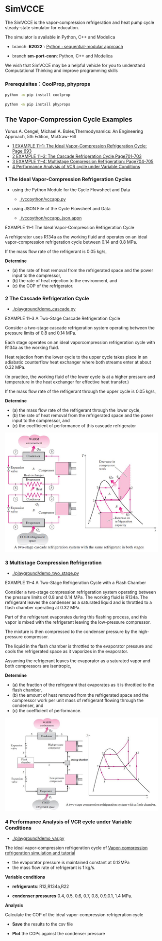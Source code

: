 # SimVCCE

The SimVCCE is the vapor-compression refrigeration and heat pump cycle steady-state simulator for education.

The simulator is available in Python, C++ and Modelica

* branch: **B2022**`:  [Python : sequential-modular approach](./vccpython)

* branch **sm-port-conn**: Python, C++ and Modelica

We wish that SimVCCE may be a helpful vehicle for you to understand Computational Thinking and improve programming skills

### Prerequisites：CoolProp, phyprops

```bash
python -m pip install coolprop
```

```bash
python -m pip install phyprops
```
## The Vapor-Compression Cycle Examples

Yunus A. Cengel, Michael A. Boles,Thermodynamics: An Engineering Approach, 5th Edition, McGraw-Hill

- [1 EXAMPLE 11–1: The Ideal Vapor-Compression Refrigeration Cycle: Page 693](#1-the-ideal-vapor-compression-refrigeration-cycles)
- [2 EXAMPLE 11–3: The Cascade Refrigeration Cycle,Page701-703](#2-the-cascade-refrigeration-cycle)
- [3 EXAMPLE 11–4: Multistage Compression Refrigeration: Page704-705](#3-multistage-compression-refrigeration)
- [4 Performance Analysis of VCR cycle under Variable Conditions](#4-performance-analysis-of-vcr-cycle-under-variable-conditions)

### 1 The Ideal Vapor-Compression Refrigeration Cycles

* using the Python Module for the Cycle Flowsheet and Data

  * [./vccpython/vccapp.py](./vccpython/vccapp.py) 
  
* using JSON File of the Cycle Flowsheet and Data

   * [./vccpython/vccapp_json.appn](./vccpython/vccapp_json.app) 

EXAMPLE 11–1 The Ideal Vapor-Compression Refrigeration  Cycle

A refrigerator uses R134a as the working fluid and operates on an ideal vapor-compression refrigeration cycle between 0.14 and 0.8 MPa.

If the mass flow rate of the refrigerant is 0.05 kg/s, 

**Determine** 

* (a) the rate of heat removal from the refrigerated space and the power input to the compressor,
* (b) the rate of heat rejection to the environment, and 
* (c) the COP of the refrigerator.

### 2 The Cascade Refrigeration Cycle

* [./playground/demo_cascade.py](./playground/demo_cascade.py)

EXAMPLE 11–3 A Two-Stage Cascade Refrigeration Cycle

Consider a two-stage cascade refrigeration system operating between the pressure limits of 0.8 and 0.14 MPa.

Each stage operates on an ideal vaporcompression refrigeration cycle with R134a as the working fluid. 

Heat rejection from the lower cycle to the upper cycle takes place in an adiabatic counterflow heat exchanger where both streams enter at about 0.32 MPa.

(In practice, the working fluid of the lower cycle is at a higher pressure and temperature in the heat exchanger for effective heat transfer.) 

If the mass flow rate of the refrigerant through the upper cycle is 0.05 kg/s, 

**Determine** 

* (a) the mass flow rate of the refrigerant through the lower cycle,
* (b) the rate of heat removal from the refrigerated space and the power input to the compressor, and 
* (c) the coefficient of performance of this cascade refrigerator


![cascade cycle](./img/two-stage-cascade.jpg)

### 3 Multistage Compression Refrigeration 

* [./playground/demo_two_stage.py](./playground/demo_two_stage.py)

EXAMPLE 11–4 A Two-Stage Refrigeration Cycle with a Flash Chamber

Consider a two-stage compression refrigeration system operating between the pressure limits of 0.8 and 0.14 MPa. The working fluid is  R134a.
The refrigerant leaves the condenser as a saturated liquid and is throttled to a flash chamber operating at 0.32 MPa. 

Part of the refrigerant evaporates during this flashing process, and this vapor is mixed with the refrigerant leaving the low-pressure compressor. 

The mixture is then compressed to the condenser pressure by the high-pressure compressor. 

The liquid in the flash chamber is throttled to the evaporator pressure and cools the refrigerated space as it vaporizes in the evaporator. 

Assuming the refrigerant leaves the evaporator as a saturated vapor and both compressors are isentropic,

**Determine**

* (a) the fraction of the refrigerant that evaporates as it is throttled to the flash chamber,
* (b) the amount of heat removed from the refrigerated space and the compressor work per unit mass of refrigerant flowing through the condenser, and
* (c) the coefficient of performance.

![two stage](./img/two_stage.jpg)


### 4 Performance Analysis of VCR cycle under Variable Conditions

* [./playground/demo_var.py](./playground/demo_var.py)

The ideal vapor-compression refrigeration cycle of [Vapor-compression refrigeration simulation and tutorial](https://peer.asee.org/vapor-compression-refrigeration-simulation-and-tutorial.pdf)

* the evaporator pressure is maintained constant at 0.12MPa
* the mass flow rate of refrigerant is 1 kg/s.

**Variable conditions**

* **refrigerants**: R12,R134a,R22

* **condenser pressures**:0.4, 0.5, 0.6, 0.7, 0.8, 0.9,0.1, 1.4 MPa.

**Analysis**

Calculate the COP of the ideal vapor-compression refrigeration cycle 

* **Save** the results to the csv file

* **Plot** the COPs against the condenser pressure

